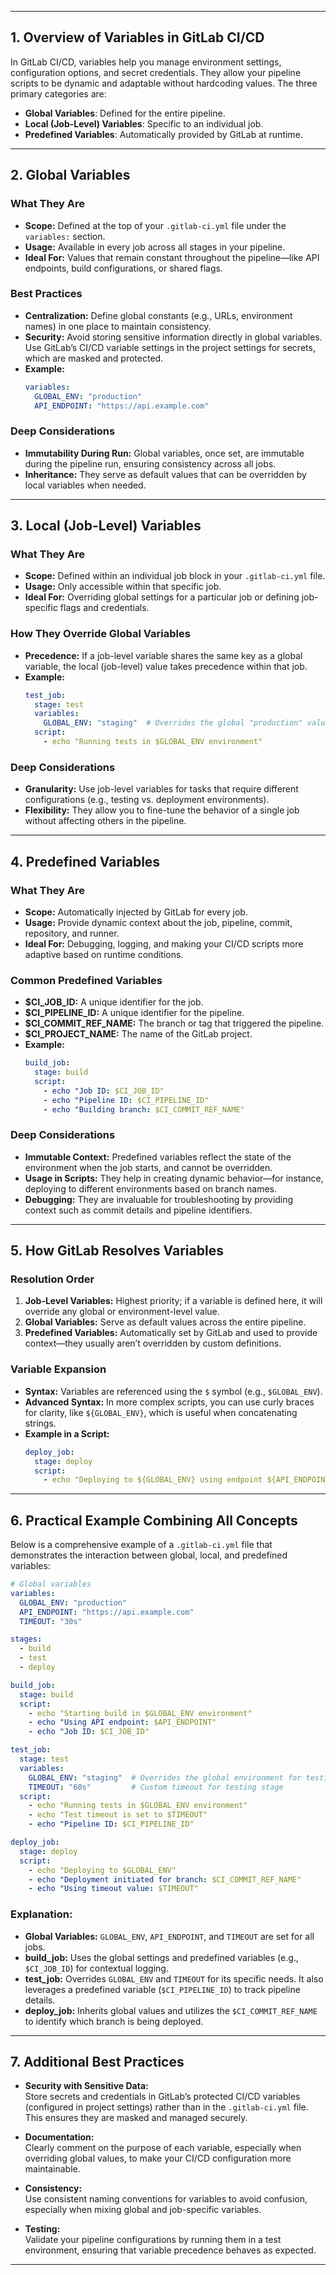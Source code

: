 
---

## 1. Overview of Variables in GitLab CI/CD

In GitLab CI/CD, variables help you manage environment settings, configuration options, and secret credentials. They allow your pipeline scripts to be dynamic and adaptable without hardcoding values. The three primary categories are:

- **Global Variables**: Defined for the entire pipeline.
- **Local (Job-Level) Variables**: Specific to an individual job.
- **Predefined Variables**: Automatically provided by GitLab at runtime.

---

## 2. Global Variables

### What They Are
- **Scope:** Defined at the top of your `.gitlab-ci.yml` file under the `variables:` section.
- **Usage:** Available in every job across all stages in your pipeline.
- **Ideal For:** Values that remain constant throughout the pipeline—like API endpoints, build configurations, or shared flags.

### Best Practices
- **Centralization:** Define global constants (e.g., URLs, environment names) in one place to maintain consistency.
- **Security:** Avoid storing sensitive information directly in global variables. Use GitLab’s CI/CD variable settings in the project settings for secrets, which are masked and protected.
- **Example:**
  ```yaml
  variables:
    GLOBAL_ENV: "production"
    API_ENDPOINT: "https://api.example.com"
  ```

### Deep Considerations
- **Immutability During Run:** Global variables, once set, are immutable during the pipeline run, ensuring consistency across all jobs.
- **Inheritance:** They serve as default values that can be overridden by local variables when needed.

---

## 3. Local (Job-Level) Variables

### What They Are
- **Scope:** Defined within an individual job block in your `.gitlab-ci.yml` file.
- **Usage:** Only accessible within that specific job.
- **Ideal For:** Overriding global settings for a particular job or defining job-specific flags and credentials.

### How They Override Global Variables
- **Precedence:** If a job-level variable shares the same key as a global variable, the local (job-level) value takes precedence within that job.
- **Example:**
  ```yaml
  test_job:
    stage: test
    variables:
      GLOBAL_ENV: "staging"  # Overrides the global "production" value for this job
    script:
      - echo "Running tests in $GLOBAL_ENV environment"
  ```

### Deep Considerations
- **Granularity:** Use job-level variables for tasks that require different configurations (e.g., testing vs. deployment environments).
- **Flexibility:** They allow you to fine-tune the behavior of a single job without affecting others in the pipeline.

---

## 4. Predefined Variables

### What They Are
- **Scope:** Automatically injected by GitLab for every job.
- **Usage:** Provide dynamic context about the job, pipeline, commit, repository, and runner.
- **Ideal For:** Debugging, logging, and making your CI/CD scripts more adaptive based on runtime conditions.

### Common Predefined Variables
- **$CI_JOB_ID:** A unique identifier for the job.
- **$CI_PIPELINE_ID:** A unique identifier for the pipeline.
- **$CI_COMMIT_REF_NAME:** The branch or tag that triggered the pipeline.
- **$CI_PROJECT_NAME:** The name of the GitLab project.
- **Example:**
  ```yaml
  build_job:
    stage: build
    script:
      - echo "Job ID: $CI_JOB_ID"
      - echo "Pipeline ID: $CI_PIPELINE_ID"
      - echo "Building branch: $CI_COMMIT_REF_NAME"
  ```

### Deep Considerations
- **Immutable Context:** Predefined variables reflect the state of the environment when the job starts, and cannot be overridden.
- **Usage in Scripts:** They help in creating dynamic behavior—for instance, deploying to different environments based on branch names.
- **Debugging:** They are invaluable for troubleshooting by providing context such as commit details and pipeline identifiers.

---

## 5. How GitLab Resolves Variables

### Resolution Order
1. **Job-Level Variables:** Highest priority; if a variable is defined here, it will override any global or environment-level value.
2. **Global Variables:** Serve as default values across the entire pipeline.
3. **Predefined Variables:** Automatically set by GitLab and used to provide context—they usually aren’t overridden by custom definitions.

### Variable Expansion
- **Syntax:** Variables are referenced using the `$` symbol (e.g., `$GLOBAL_ENV`).
- **Advanced Syntax:** In more complex scripts, you can use curly braces for clarity, like `${GLOBAL_ENV}`, which is useful when concatenating strings.
- **Example in a Script:**
  ```yaml
  deploy_job:
    stage: deploy
    script:
      - echo "Deploying to ${GLOBAL_ENV} using endpoint ${API_ENDPOINT}"
  ```

---

## 6. Practical Example Combining All Concepts

Below is a comprehensive example of a `.gitlab-ci.yml` file that demonstrates the interaction between global, local, and predefined variables:

```yaml
# Global variables
variables:
  GLOBAL_ENV: "production"
  API_ENDPOINT: "https://api.example.com"
  TIMEOUT: "30s"

stages:
  - build
  - test
  - deploy

build_job:
  stage: build
  script:
    - echo "Starting build in $GLOBAL_ENV environment"
    - echo "Using API endpoint: $API_ENDPOINT"
    - echo "Job ID: $CI_JOB_ID"

test_job:
  stage: test
  variables:
    GLOBAL_ENV: "staging"  # Overrides the global environment for testing
    TIMEOUT: "60s"         # Custom timeout for testing stage
  script:
    - echo "Running tests in $GLOBAL_ENV environment"
    - echo "Test timeout is set to $TIMEOUT"
    - echo "Pipeline ID: $CI_PIPELINE_ID"

deploy_job:
  stage: deploy
  script:
    - echo "Deploying to $GLOBAL_ENV"
    - echo "Deployment initiated for branch: $CI_COMMIT_REF_NAME"
    - echo "Using timeout value: $TIMEOUT"
```

### Explanation:
- **Global Variables:** `GLOBAL_ENV`, `API_ENDPOINT`, and `TIMEOUT` are set for all jobs.
- **build_job:** Uses the global settings and predefined variables (e.g., `$CI_JOB_ID`) for contextual logging.
- **test_job:** Overrides `GLOBAL_ENV` and `TIMEOUT` for its specific needs. It also leverages a predefined variable (`$CI_PIPELINE_ID`) to track pipeline details.
- **deploy_job:** Inherits global values and utilizes the `$CI_COMMIT_REF_NAME` to identify which branch is being deployed.

---

## 7. Additional Best Practices

- **Security with Sensitive Data:**  
  Store secrets and credentials in GitLab’s protected CI/CD variables (configured in project settings) rather than in the `.gitlab-ci.yml` file. This ensures they are masked and managed securely.
  
- **Documentation:**  
  Clearly comment on the purpose of each variable, especially when overriding global values, to make your CI/CD configuration more maintainable.

- **Consistency:**  
  Use consistent naming conventions for variables to avoid confusion, especially when mixing global and job-specific variables.

- **Testing:**  
  Validate your pipeline configurations by running them in a test environment, ensuring that variable precedence behaves as expected.

---
